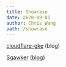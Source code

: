 ```yaml
---
title: Showcase
date: 2020-09-01
author: Chris Wang
path: /showcase
---
```


[cloudflare-gke](https://gitlab.com/mw866/cloudflare-gke) (blog)

[Sqawker](https://squawker.chriswang.tech/) ([blog](https://chriswang.tech/introducing-squawker)) 
